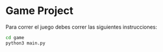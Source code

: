 # Game Project

Para correr el juego debes correr las siguientes instrucciones:

```sh
cd game
python3 main.py
```
